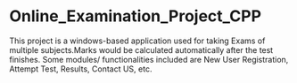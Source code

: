 # Online_Examination_Project_CPP
This project is a windows-based application used for taking Exams of multiple subjects.Marks would be calculated automatically after the test finishes. Some modules/ functionalities included are New User Registration, Attempt Test, Results, Contact US, etc.
